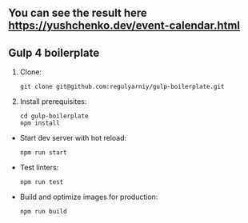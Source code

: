 ## You can see the result here https://yushchenko.dev/event-calendar.html

## Gulp 4 boilerplate

1. Clone:

    ```
    git clone git@github.com:regulyarniy/gulp-boilerplate.git
    ```

2. Install prerequisites:

    ```
    cd gulp-boilerplate
    npm install
    ```

* Start dev server with hot reload:

    ```npm run start```
    
* Test linters:

    ```npm run test```

* Build and optimize images for production:

    ```npm run build```


